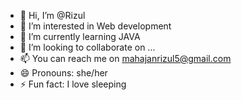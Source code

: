 - 👋 Hi, I’m @Rizul
- 👀 I’m interested in Web development 
- 🌱 I’m currently learning JAVA
- 💞️ I’m looking to collaborate on ...
- 📫 You can reach me on mahajanrizul5@gmail.com
- 😄 Pronouns: she/her
- ⚡ Fun fact: I love sleeping

<!---
Rizul2103/Rizul2103 is a ✨ special ✨ repository because its `README.md` (this file) appears on your GitHub profile.
You can click the Preview link to take a look at your changes.
--->
